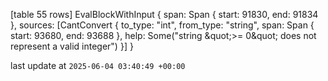 [table 55 rows]
EvalBlockWithInput { span: Span { start: 91830, end: 91834 }, sources: [CantConvert { to_type: &quot;int&quot;, from_type: &quot;string&quot;, span: Span { start: 93680, end: 93688 }, help: Some(&quot;string \&quot;&gt;= 0\&quot; does not represent a valid integer&quot;) }] }

last update at `2025-06-04 03:40:49 +00:00`
